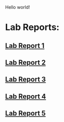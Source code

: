 Hello world!

# Lab Reports:
## [Lab Report 1](https://jxnlee.github.io/cse15l-lab-reports/LabReport1/Report.html)
## [Lab Report 2](https://jxnlee.github.io/cse15l-lab-reports/LabReport2/Report.html)
## [Lab Report 3](https://jxnlee.github.io/cse15l-lab-reports/LabReport3/Report.html)
## [Lab Report 4](https://jxnlee.github.io/cse15l-lab-reports/LabReport4/Report.html)
## [Lab Report 5](https://jxnlee.github.io/cse15l-lab-reports/LabReport5/Report.html)
